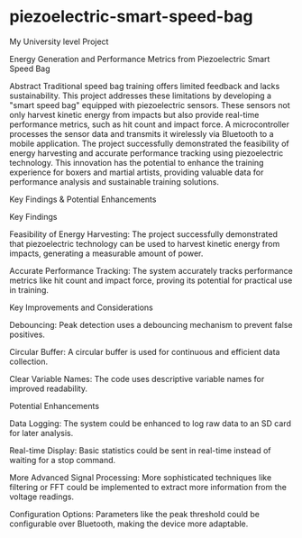 # piezoelectric-smart-speed-bag
My University level Project

Energy Generation and Performance Metrics from Piezoelectric Smart Speed Bag

Abstract
Traditional speed bag training offers limited feedback and lacks sustainability. This project addresses these limitations by developing a "smart speed bag" equipped with piezoelectric sensors. These sensors not only harvest kinetic energy from impacts but also provide real-time performance metrics, such as hit count and impact force. A microcontroller processes the sensor data and transmits it wirelessly via Bluetooth to a mobile application. The project successfully demonstrated the feasibility of energy harvesting and accurate performance tracking using piezoelectric technology. This innovation has the potential to enhance the training experience for boxers and martial artists, providing valuable data for performance analysis and sustainable training solutions.

Key Findings & Potential Enhancements

Key Findings

Feasibility of Energy Harvesting: The project successfully demonstrated that piezoelectric technology can be used to harvest kinetic energy from impacts, generating a measurable amount of power.

Accurate Performance Tracking: The system accurately tracks performance metrics like hit count and impact force, proving its potential for practical use in training.

Key Improvements and Considerations

Debouncing: Peak detection uses a debouncing mechanism to prevent false positives.

Circular Buffer: A circular buffer is used for continuous and efficient data collection.

Clear Variable Names: The code uses descriptive variable names for improved readability.

Potential Enhancements

Data Logging: The system could be enhanced to log raw data to an SD card for later analysis.

Real-time Display: Basic statistics could be sent in real-time instead of waiting for a stop command.

More Advanced Signal Processing: More sophisticated techniques like filtering or FFT could be implemented to extract more information from the voltage readings.

Configuration Options: Parameters like the peak threshold could be configurable over Bluetooth, making the device more adaptable.

